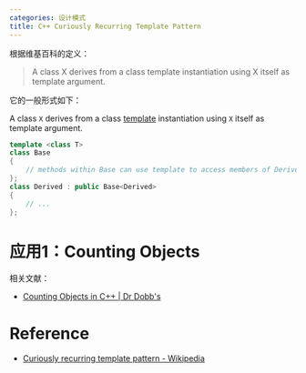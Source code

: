 ```yaml
---
categories: 设计模式
title: C++ Curiously Recurring Template Pattern
---
```


根据维基百科的定义：

> A class X derives from a class template instantiation using X itself as template argument. 

它的一般形式如下：

 A class `X` derives from a class [template](https://en.wikipedia.org/wiki/Template_(C%2B%2B)) instantiation using `X` itself as template argument. 

```c++
template <class T>
class Base
{
    // methods within Base can use template to access members of Derived
};
class Derived : public Base<Derived>
{
    // ...
};
```

# 应用1：Counting Objects

相关文献：

- [Counting Objects in C++ | Dr Dobb's](https://www.drdobbs.com/cpp/counting-objects-in-c/184403484)

# Reference

- [Curiously recurring template pattern - Wikipedia](https://en.wikipedia.org/wiki/Curiously_recurring_template_pattern)